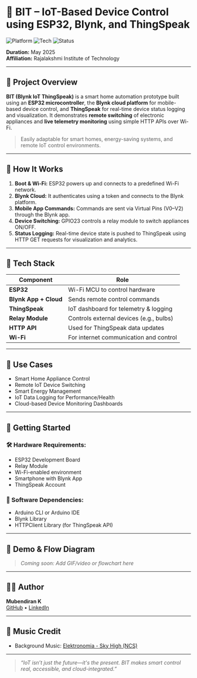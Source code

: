 # 🔌 BIT – IoT-Based Device Control using ESP32, Blynk, and ThingSpeak

![Platform](https://img.shields.io/badge/Platform-ESP32-blue)
![Tech](https://img.shields.io/badge/IoT-Enabled-brightgreen)
![Status](https://img.shields.io/badge/Status-Prototype-orange)

**Duration:** May 2025  
**Affiliation:** Rajalakshmi Institute of Technology  

---

## 📡 Project Overview

**BIT (Blynk IoT ThingSpeak)** is a smart home automation prototype built using an **ESP32 microcontroller**, the **Blynk cloud platform** for mobile-based device control, and **ThingSpeak** for real-time device status logging and visualization. It demonstrates **remote switching** of electronic appliances and **live telemetry monitoring** using simple HTTP APIs over Wi-Fi.

> Easily adaptable for smart homes, energy-saving systems, and remote IoT control environments.

---

## 🔧 How It Works

1. **Boot & Wi-Fi:** ESP32 powers up and connects to a predefined Wi-Fi network.
2. **Blynk Cloud:** It authenticates using a token and connects to the Blynk platform.
3. **Mobile App Commands:** Commands are sent via Virtual Pins (V0–V2) through the Blynk app.
4. **Device Switching:** GPIO23 controls a relay module to switch appliances ON/OFF.
5. **Status Logging:** Real-time device state is pushed to ThingSpeak using HTTP GET requests for visualization and analytics.

---

## 🧠 Tech Stack

| Component            | Role                                       |
|----------------------|--------------------------------------------|
| **ESP32**            | Wi-Fi MCU to control hardware              |
| **Blynk App + Cloud**| Sends remote control commands              |
| **ThingSpeak**       | IoT dashboard for telemetry & logging      |
| **Relay Module**     | Controls external devices (e.g., bulbs)    |
| **HTTP API**         | Used for ThingSpeak data updates           |
| **Wi-Fi**            | For internet communication and control     |

---

## 📲 Use Cases

- Smart Home Appliance Control  
- Remote IoT Device Switching  
- Smart Energy Management  
- IoT Data Logging for Performance/Health  
- Cloud-based Device Monitoring Dashboards  

---

## 🚀 Getting Started

### 🛠️ Hardware Requirements:
- ESP32 Development Board  
- Relay Module  
- Wi-Fi-enabled environment  
- Smartphone with Blynk App  
- ThingSpeak Account  

### 🔗 Software Dependencies:
- Arduino CLI or Arduino IDE  
- Blynk Library  
- HTTPClient Library (for ThingSpeak API)  

---

## 📸 Demo & Flow Diagram

> _Coming soon: Add GIF/video or flowchart here_

---

## 👨‍💻 Author

**Mubendiran K**  
[GitHub](https://github.com/MUBENDIRAN) • [LinkedIn](https://www.linkedin.com/in/mubendiran-k)  

---

## 🎵 Music Credit

- Background Music: [Elektronomia - Sky High (NCS)](https://youtu.be/TW9d8vYrVFQ)

---

> _“IoT isn’t just the future—it's the present. BIT makes smart control real, accessible, and cloud-integrated.”_

